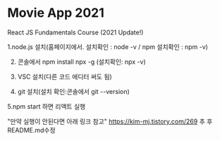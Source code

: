 # Movie App 2021

React JS Fundamentals Course (2021 Update!)

1.node.js 설치(홈페이지에서. 설치확인 : node -v / npm 설치확인 : npm -v)

2. 콘솔에서 npm install npx -g (설치확인: npx -v)

3. VSC 설치(다른 코드 에디터 써도 됨)

4. git 설치(설치 확인:콘솔에서 git --version) 

5.npm start 하면 리액트 실행

"만약 실행이 안된다면 아래 링크 참고"
https://kim-mj.tistory.com/269
추 후 README.md수정 
